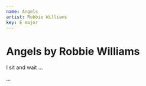```yaml
---
name: Angels
artist: Robbie Williams
key: E major
---
```

# Angels by Robbie Williams

I sit and wait
...

...
